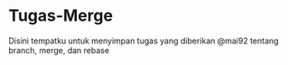 # Tugas-Merge

Disini tempatku untuk menyimpan tugas yang diberikan @mai92
tentang branch, merge, dan rebase